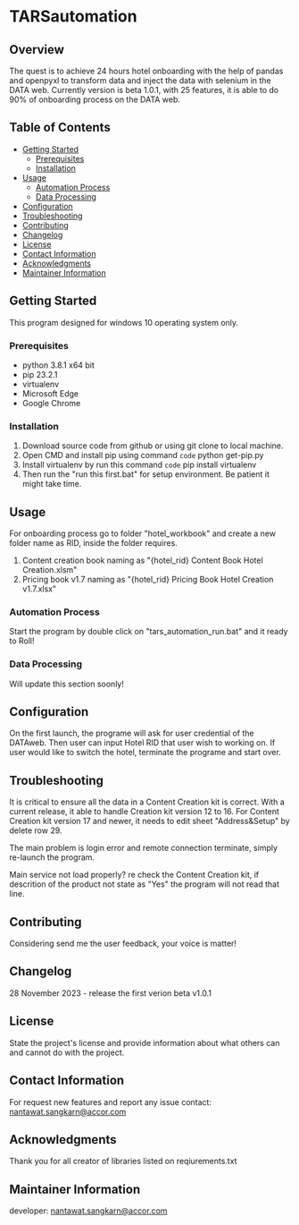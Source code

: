 # TARSautomation

## Overview

The quest is to achieve 24 hours hotel onboarding with the help of pandas and openpyxl to transform data and inject the data with selenium in the DATA web. Currently version is beta 1.0.1, with 25 features, it is able to do 90% of onboarding process on the DATA web.

## Table of Contents

- [Getting Started](#getting-started)
  - [Prerequisites](#prerequisites)
  - [Installation](#installation)
- [Usage](#usage)
  - [Automation Process](#automation-process)
  - [Data Processing](#data-processing)
- [Configuration](#configuration)
- [Troubleshooting](#troubleshooting)
- [Contributing](#contributing)
- [Changelog](#changelog)
- [License](#license)
- [Contact Information](#contact-information)
- [Acknowledgments](#acknowledgments)
- [Maintainer Information](#maintainer-information)

## Getting Started

This program designed for windows 10 operating system only.

### Prerequisites

 - python 3.8.1 x64 bit
 - pip 23.2.1
 - virtualenv
 - Microsoft Edge
 - Google Chrome

### Installation

1. Download source code from github or using git clone to local machine. 
2. Open CMD and install pip using command 
`code` python get-pip.py
3. Install virtualenv by run this command
`code` pip install virtualenv
4. Then run the "run this first.bat" for setup environment. Be patient it might take time.

## Usage

For onboarding process go to folder "hotel_workbook" and
create a new folder name as RID, inside the folder requires.
  1. Content creation book naming as "{hotel_rid} Content Book Hotel Creation.xlsm"
  2. Pricing book v1.7 naming as "{hotel_rid} Pricing Book Hotel Creation v1.7.xlsx"

### Automation Process

Start the program by double click on "tars_automation_run.bat" and it ready to Roll!

### Data Processing

Will update this section soonly!

## Configuration

On the first launch, the programe will ask for user credential of the DATAweb.
Then user can input Hotel RID that user wish to working on.
If user would like to switch the hotel, terminate the programe and start over.

## Troubleshooting

It is critical to ensure all the data in a Content Creation kit is correct.
With a current release, it able to handle Creation kit version 12 to 16.
For Content Creation kit version 17 and newer, it needs to edit sheet "Address&Setup" by delete row 29.

The main problem is login error and remote connection terminate, simply re-launch the program.

Main service not load properly?
re check the Content Creation kit, if descrition of the product not state as "Yes" the program will not read that line.

## Contributing

Considering send me the user feedback, your voice is matter!

## Changelog

28 November 2023 - release the first verion beta v1.0.1

## License

State the project's license and provide information about what others can and cannot do with the project.

## Contact Information

For request new features and report any issue contact: nantawat.sangkarn@accor.com

## Acknowledgments

Thank you for all creator of libraries listed on reqiurements.txt 

## Maintainer Information

developer: nantawat.sangkarn@accor.com 
